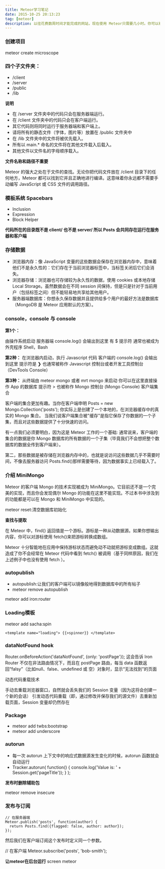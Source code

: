```yaml
---
title: Meteor学习笔记
date: 2015-10-25 20:13:23
tag: [meteor]
description: 以往花费数周时间才能完成的网站，现在使用 Meteor只需要几小时。你可以利用周末或者一个咖啡无限续杯的编程马拉松活动日开发出一个完整的应用
---
```


### 创建项目
meteor create microscope

### 四个子文件夹：

- /client
- /server
- /public
- /lib

**说明**

- 在 /server 文件夹中的代码只会在服务器端运行。
- 在 /client 文件夹中的代码只会在客户端运行。
- 其它代码则将同时运行于服务器端和客户端上。
- 请将所有的静态文件（字体，图片等）放置在 /public 文件夹中
- 在 /lib 文件夹中的文件将被优先载入。
- 所有以 main.* 命名的文件将在其他文件载入后载入。
- 其他文件以文件名的字母顺序载入。

**文件名称和路径不重要**

Meteor 的强大之处在于文件的查找。无论你把代码文件放在 /client 目录下的任何地方，Meteor 都可以找到它并且正确地进行编译。这意味着你永远都不需要手动编写 JavaScript 或 CSS 文件的调用路径。

### 模板系统 Spacebars

- Inclusion
- Expression
- Block Helper

**代码所在的目录既不是 client/ 也不是 server/ 所以 Posts 会共同存在运行在服务器和客户端**

### 存储数据

- 浏览器内存：像 JavaScript 变量的这些数据会保存在浏览器内存中，意味着他们不是永久性的：它们存在于当前浏览器标签中，当标签关闭后它们会消失。
- 浏览器存储：浏览器也可存储较为永久性的数据，使用 cookies 或本地存储 Local Storage。虽然数据会在不同 session 间保持，但是只是针对于当前用户（包括标签之间）但不能轻易地共享给其他用户。
- 服务器端数据库：你想永久保存数据并且提供给多个用户的最好方法是数据库（MongoDB 是 Meteor 应用默认的方案）。

### console，console 与 console

**第1个：**

由操作系统启动
服务器端 console.log() 会输出到这里
有 $ 提示符
通常也被成为外壳程序 Shell，Bash

**第2种：**
在浏览器内启动，执行 Javascript 代码
客户端的 console.log() 会输出到这里
提示符是 ❯
也通常被称作 Javascript 控制台或者开发工具控制台（DevTools Console）

**第3种：**
从终端由 meteor mongo 或者 mrt mongo 来启动
你可以在这里直接操作 App 的数据库
提示符 >
也被称作 Mongo 控制台 (Mongo Console)
客户端集合

客户端的集合更加有趣。当你在客户端申明 Posts = new Mongo.Collection('posts'); 你实际上是创建了一个本地的，在浏览器缓存中的真实的 Mongo 集合。 当我们说客户端集合被"缓存"是指它保存了你数据的一个子集，而且对这些数据提供了十分快速的访问。

有一点我们必须要明白，因为这是 Meteor 工作的一个基础: 通常说来，客户端的集合的数据是你 Mongo 数据库的所有数据的一个子集（毕竟我们不会想把整个数据库的数据全传到客户端来）。

第二，那些数据是被存储在浏览器内存中的，也就是说访问这些数据几乎不需要时间，不像去服务器访问 Posts.find()那样需要等待，因为数据事实上已经载入了。



### 介绍 MiniMongo

Meteor 的客户端 Mongo 的技术实现被成为 MiniMongo。它目前还不是一个完美的实现，而且你会发现偶尔 Mongo 的功能在这里不能实现。不过本书中涉及到的功能都是可以在 Mongo 和 MiniMongo 中实现的。


meteor reset:清空数据库初始化


**查找与提取**

在 Meteor 中，find() 返回值是一个游标。游标是一种从动数据源。如果你想输出内容，你可以对游标使用 fetch()来把游标转换成数组。

Meteor 十分智能地在应用中保持游标状态而避免动不动就把游标变成数组。这就造成了你不会经常在 Meteor 代码中看到 fetch() 被调用（基于同样原因，我们在上述例子中也没有使用 fetch ）。


### autopublish

- autopublish:让我们的客户端可以镜像般地得到数据库中的所有帖子
- meteor remove autopublish


meteor add iron:router


### Loading模板
meteor add sacha:spin
```
<template name="loading"> {{>spinner}} </template>
```

### dataNotFound hook
Router.onBeforeAction('dataNotFound', {only: 'postPage'});
这会告诉 Iron Router 不仅在非法路由情况下，而且在 postPage 路由，每当 data 函数返回“falsy”（比如null、false、undefined 或 空）对象时，显示“无法找到”的页面

动态代码重载技术

手动去重载浏览器窗口，自然就会丢失我们的 Session 变量（因为这将会创建一个新的会话）
引发动态代码重载（即，通过修改并保存我们的源文件）去重新加载页面，Session 变量却仍然存在

### Package
- meteor add twbs:bootstrap
- meteor add underscore

### autorun

- 每一次 autorun 上下文中的响应式数据源发生变化的时候，autorun 函数就会自动运行
- Tracker.autorun( function() { console.log('Value is: ' + Session.get('pageTitle')); } );

**发布时删除辅助包**

meteor remove insecure


### 发布与订阅

```
// 在服务器端
Meteor.publish('posts', function(author) {
  return Posts.find({flagged: false, author: author});
});
```

然后我们在客户端订阅这个发布时定义同一个参数。

// 在客户端
Meteor.subscribe('posts', 'bob-smith');



**让meteor在后台运行**
screen meteor